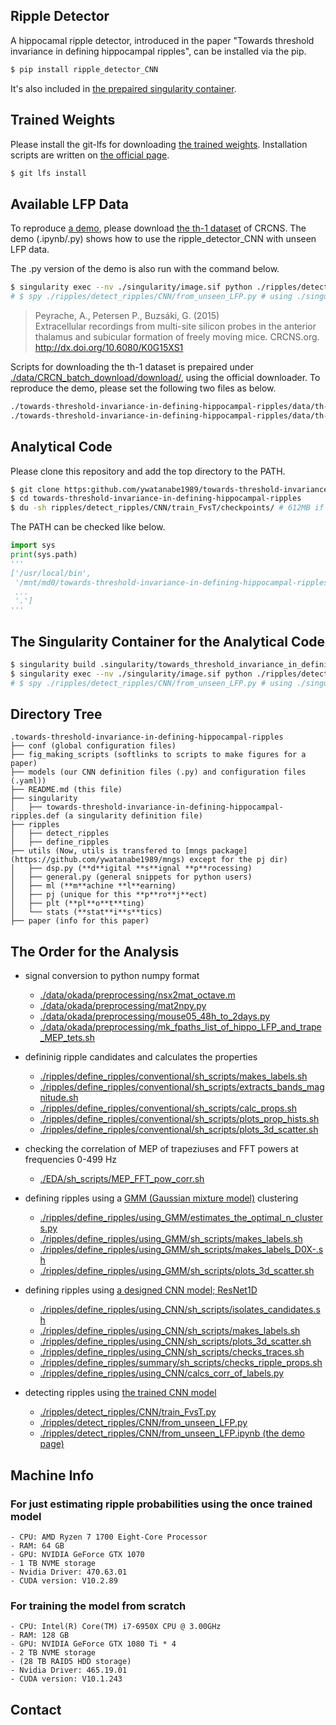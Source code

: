 ## Ripple Detector
A hippocamal ripple detector, introduced in the paper "Towards threshold invariance in defining hippocampal ripples", can be installed via the pip.
``` bash
$ pip install ripple_detector_CNN
```
It's also included in [the prepaired singularity container](https://github.com/ywatanabe1989/towards-threshold-invariance-in-defining-hippocampal-ripples/blob/main/singularity/towards.def).


## Trained Weights
Please install the git-lfs for downloading [the trained weights](https://github.com/ywatanabe1989/towards-threshold-invariance-in-defining-hippocampal-ripples/blob/main/ripples/detect_ripples/CNN/train_FvsT/checkpoints/). Installation scripts are written on [the official page](https://packagecloud.io/github/git-lfs/install).
``` bash
$ git lfs install
```


## Available LFP Data
To reproduce [a demo](https://github.com/ywatanabe1989/towards-threshold-invariance-in-defining-hippocampal-ripples/blob/main/ripples/detect_ripples/CNN/from_unseen_LFP.ipynb), please download [the th-1 dataset](https://crcns.org/data-sets/thalamus/th-1/about-th-1) of CRCNS. The demo (.ipynb/.py) shows how to use the ripple_detector_CNN with unseen LFP data.

The .py version of the demo is also run with the command below.

``` bash
$ singularity exec --nv ./singularity/image.sif python ./ripples/detect_ripples/CNN/from_unseen_LFP.py
# $ spy ./ripples/detect_ripples/CNN/from_unseen_LFP.py # using ./singularity/singularity-aliases.bash
```

>Peyrache, A., Petersen P., Buzsáki, G. (2015)  
>Extracellular recordings from multi-site silicon probes in the anterior thalamus and subicular formation of freely moving mice. CRCNS.org.  
>http://dx.doi.org/10.6080/K0G15XS1  

Scripts for downloading the th-1 dataset is prepaired under [./data/CRCN_batch_download/download/](https://github.com/ywatanabe1989/towards-threshold-invariance-in-defining-hippocampal-ripples/tree/main/data/CRCN_batch_download/download), using the official downloader. To reproduce the demo, please set the following two files as below.
``` bash
./towards-threshold-invariance-in-defining-hippocampal-ripples/data/th-1/data/Mouse12-120806/Mouse12-120806.eeg
./towards-threshold-invariance-in-defining-hippocampal-ripples/data/th-1/data/Mouse12-120806/Mouse12-120806.xml
```


## Analytical Code
Please clone this repository and add the top directory to the PATH.
``` bash
$ git clone https:github.com/ywatanabe1989/towards-threshold-invariance-in-defining-hippocampal-ripples
$ cd towards-threshold-invariance-in-defining-hippocampal-ripples
$ du -sh ripples/detect_ripples/CNN/train_FvsT/checkpoints/ # 612MB if git-lfs was installed otherwise 20KB
```

The PATH can be checked like below.
``` python
import sys
print(sys.path)
'''
['/usr/local/bin',
 '/mnt/md0/towards-threshold-invariance-in-defining-hippocampal-ripples',
 ...
 '.']
'''
```


## The Singularity Container for the Analytical Code
``` bash
$ singularity build .singularity/towards_threshold_invariance_in_defining_hippocampal_ripples.sif .singularity/towards_threshold_invariance_in_defining_hippocampal_ripples.def
$ singularity exec --nv ./singularity/image.sif python ./ripples/detect_ripples/CNN/from_unseen_LFP.py # an example
# $ spy ./ripples/detect_ripples/CNN/from_unseen_LFP.py # using ./singularity/singularity-aliases.bash
```


## Directory Tree
```
.towards-threshold-invariance-in-defining-hippocampal-ripples
├── conf (global configuration files)
├── fig_making_scripts (softlinks to scripts to make figures for a paper)
├── models (our CNN definition files (.py) and configuration files (.yaml))
├── README.md (this file)
├── singularity 
│   ├── towards-threshold-invariance-in-defining-hippocampal-ripples.def (a singularity definition file)
├── ripples
│   ├── detect_ripples
│   ├── define_ripples
├── utils (Now, utils is transfered to [mngs package](https://github.com/ywatanabe1989/mngs) except for the pj dir)
│   ├── dsp.py (**d**igital **s**ignal **p**rocessing)
│   ├── general.py (general snippets for python users)
│   ├── ml (**m**achine **l**earning)
│   ├── pj (unique for this **p**ro**j**ect)
│   ├── plt (**pl**o**t**ting)
│   └── stats (**stat**i**s**tics)
├── paper (info for this paper)
```


## The Order for the Analysis
- signal conversion to python numpy format
    - [./data/okada/preprocessing/nsx2mat_octave.m](https://github.com/ywatanabe1989/towards-threshold-invariance-in-defining-hippocampal-ripples/blob/main/data/okada/preprocessing/nsx2mat_octave.m)
    - [./data/okada/preprocessing/mat2npy.py](https://github.com/ywatanabe1989/towards-threshold-invariance-in-defining-hippocampal-ripples/blob/main/data/okada/preprocessing/mat2npy.py)
    - [./data/okada/preprocessing/mouse05_48h_to_2days.py](https://github.com/ywatanabe1989/towards-threshold-invariance-in-defining-hippocampal-ripples/blob/main/data/okada/preprocessing/mouse05_48h_to_2days.py)
    - [./data/okada/preprocessing/mk_fpaths_list_of_hippo_LFP_and_trape_MEP_tets.sh](https://github.com/ywatanabe1989/towards-threshold-invariance-in-defining-hippocampal-ripples/blob/main/data/okada/preprocessing/mk_fpaths_list_of_hippo_LFP_and_trape_MEP_tets.sh)

- defininig ripple candidates and calculates the properties
  - [./ripples/define_ripples/conventional/sh_scripts/makes_labels.sh](https://github.com/ywatanabe1989/towards-threshold-invariance-in-defining-hippocampal-ripples/blob/main/ripples/define_ripples/conventional/sh_scripts/makes_labels.sh)
  - [./ripples/define_ripples/conventional/sh_scripts/extracts_bands_magnitude.sh](https://github.com/ywatanabe1989/towards-threshold-invariance-in-defining-hippocampal-ripples/blob/main/ripples/define_ripples/conventional/sh_scripts/extracts_bands_magnitude.sh)
  - [./ripples/define_ripples/conventional/sh_scripts/calc_props.sh](https://github.com/ywatanabe1989/towards-threshold-invariance-in-defining-hippocampal-ripples/blob/main/ripples/define_ripples/conventional/sh_scripts/calc_props.sh)
  - [./ripples/define_ripples/conventional/sh_scripts/plots_prop_hists.sh](https://github.com/ywatanabe1989/towards-threshold-invariance-in-defining-hippocampal-ripples/blob/main/ripples/define_ripples/conventional/sh_scripts/plots_prop_hists.sh)
  - [./ripples/define_ripples/conventional/sh_scripts/plots_3d_scatter.sh](https://github.com/ywatanabe1989/towards-threshold-invariance-in-defining-hippocampal-ripples/blob/main/ripples/define_ripples/conventional/sh_scripts/plots_3d_scatter.sh)
  
- checking the correlation of MEP of trapeziuses and FFT powers at frequencies 0-499 Hz
  - [./EDA/sh_scripts/MEP_FFT_pow_corr.sh](https://github.com/ywatanabe1989/towards-threshold-invariance-in-defining-hippocampal-ripples/blob/main/EDA/sh_scripts/MEP_FFT_pow_corr.sh)

- defining ripples using a [GMM (Gaussian mixture model)](https://scikit-learn.org/stable/modules/mixture.html) clustering
  - [./ripples/define_ripples/using_GMM/estimates_the_optimal_n_clusters.py](https://github.com/ywatanabe1989/towards-threshold-invariance-in-defining-hippocampal-ripples/blob/main/ripples/define_ripples/using_GMM/estimates_the_optimal_n_clusters.py)
  - [./ripples/define_ripples/using_GMM/sh_scripts/makes_labels.sh](https://github.com/ywatanabe1989/towards-threshold-invariance-in-defining-hippocampal-ripples/blob/main/ripples/define_ripples/using_GMM/sh_scripts/makes_labels.sh)
  - [./ripples/define_ripples/using_GMM/sh_scripts/makes_labels_D0X-.sh](https://github.com/ywatanabe1989/towards-threshold-invariance-in-defining-hippocampal-ripples/blob/main/ripples/define_ripples/using_GMM/sh_scripts/makes_labels_D0X-.sh)
  - [./ripples/define_ripples/using_GMM/sh_scripts/plots_3d_scatter.sh](https://github.com/ywatanabe1989/towards-threshold-invariance-in-defining-hippocampal-ripples/blob/main/ripples/define_ripples/using_GMM/sh_scripts/plots_3d_scatter.sh)

- defining ripples using [a designed CNN model; ResNet1D](https://github.com/ywatanabe1989/towards-threshold-invariance-in-defining-hippocampal-ripples/blob/main/models/ResNet1D/ResNet1D.py)
  - [./ripples/define_ripples/using_CNN/sh_scripts/isolates_candidates.sh](https://github.com/ywatanabe1989/towards-threshold-invariance-in-defining-hippocampal-ripples/blob/main/ripples/define_ripples/using_CNN/sh_scripts/isolates_candidates.sh)
  - [./ripples/define_ripples/using_CNN/sh_scripts/makes_labels.sh](https://github.com/ywatanabe1989/towards-threshold-invariance-in-defining-hippocampal-ripples/blob/main/ripples/define_ripples/using_CNN/sh_scripts/makes_labels.sh)
  - [./ripples/define_ripples/using_CNN/sh_scripts/plots_3d_scatter.sh](https://github.com/ywatanabe1989/towards-threshold-invariance-in-defining-hippocampal-ripples/blob/main/ripples/define_ripples/using_CNN/sh_scripts/plots_3d_scatter.sh)
  - [./ripples/define_ripples/using_CNN/sh_scripts/checks_traces.sh](https://github.com/ywatanabe1989/towards-threshold-invariance-in-defining-hippocampal-ripples/blob/main/ripples/define_ripples/using_CNN/sh_scripts/checks_traces.sh)
  - [./ripples/define_ripples/summary/sh_scripts/checks_ripple_props.sh](https://github.com/ywatanabe1989/towards-threshold-invariance-in-defining-hippocampal-ripples/blob/main/ripples/define_ripples/summary/sh_scripts/checks_ripple_props.sh)
  - [./ripples/define_ripples/using_CNN/calcs_corr_of_labels.py](https://github.com/ywatanabe1989/towards-threshold-invariance-in-defining-hippocampal-ripples/blob/main/ripples/define_ripples/using_CNN/calcs_corr_of_labels.py)

- detecting ripples using [the trained CNN model](https://github.com/ywatanabe1989/towards-threshold-invariance-in-defining-hippocampal-ripples/tree/main/ripples/detect_ripples/CNN/train_FvsT)
  - [./ripples/detect_ripples/CNN/train_FvsT.py](https://github.com/ywatanabe1989/towards-threshold-invariance-in-defining-hippocampal-ripples/blob/main/ripples/detect_ripples/CNN/train_FvsT.py)
  - [./ripples/detect_ripples/CNN/from_unseen_LFP.py](https://github.com/ywatanabe1989/towards-threshold-invariance-in-defining-hippocampal-ripples/blob/main/ripples/detect_ripples/CNN/from_unseen_LFP.py)
  - [./ripples/detect_ripples/CNN/from_unseen_LFP.ipynb (the demo page)](https://github.com/ywatanabe1989/towards-threshold-invariance-in-defining-hippocampal-ripples/blob/main/ripples/detect_ripples/CNN/from_unseen_LFP.ipynb)

    
## Machine Info
### For just estimating ripple probabilities using the once trained model
    - CPU: AMD Ryzen 7 1700 Eight-Core Processor
    - RAM: 64 GB
    - GPU: NVIDIA GeForce GTX 1070
    - 1 TB NVME storage
    - Nvidia Driver: 470.63.01
    - CUDA version: V10.2.89

### For training the model from scratch 
    - CPU: Intel(R) Core(TM) i7-6950X CPU @ 3.00GHz
    - RAM: 128 GB
    - GPU: NVIDIA GeForce GTX 1080 Ti * 4
    - 2 TB NVME storage
    - (28 TB RAID5 HDD storage)
    - Nvidia Driver: 465.19.01
    - CUDA version: V10.1.243

## Contact

